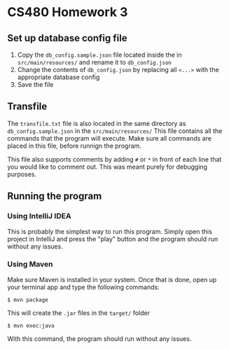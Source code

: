 # CS480 Homework 3

## Set up database config file
1. Copy the `db_config.sample.json` file located inside the in `src/main/resources/` and rename it to `db_config.json`
2. Change the contents of `db_config.json` by replacing all `<...>` with the appropriate database config
3. Save the file

## Transfile
The `transfile.txt` file is also located in the same directory as `db_config.sample.json` in the `src/main/resources/` 
This file contains all the commands that the program will execute. Make sure all commands are placed in this file, before runnign the program.

This file also supports comments by adding `#` or `*` in front of each line that you would like to comment out. This was meant purely for debugging purposes.


## Running the program

### Using IntelliJ IDEA
This is probably the simplest way to run this program. Simply open this project in IntelliJ and press the "play" button and the program should run without any issues.

### Using Maven
Make sure Maven is installed in your system. Once that is done, open up your terminal app and type the following commands:
```
$ mvn package
```
This will create the `.jar` files in the `target/` folder
```
$ mvn exec:java
```
With this command, the program should run without any issues.
